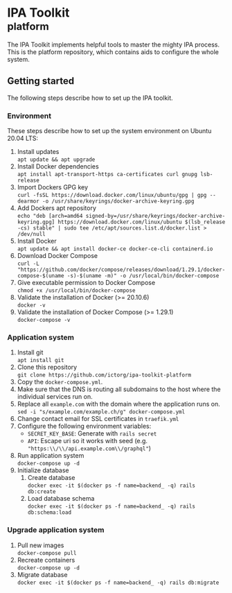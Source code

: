 # IPA Toolkit <br> <small>platform</small>

The IPA Toolkit implements helpful tools to master the mighty IPA process. This is the platform repository, which contains aids to configure the whole system.

## Getting started
The following steps describe how to set up the IPA toolkit.

### Environment
These steps describe how to set up the system environment on Ubuntu 20.04 LTS:

1. Install updates <br> `apt update && apt upgrade`
1. Install Docker dependencies <br> `apt install apt-transport-https ca-certificates curl gnupg lsb-release`
1. Import Dockers GPG key <br> `curl -fsSL https://download.docker.com/linux/ubuntu/gpg | gpg --dearmor -o /usr/share/keyrings/docker-archive-keyring.gpg`
1. Add Dockers apt repository <br> `echo "deb [arch=amd64 signed-by=/usr/share/keyrings/docker-archive-keyring.gpg] https://download.docker.com/linux/ubuntu $(lsb_release -cs) stable" | sudo tee /etc/apt/sources.list.d/docker.list > /dev/null`
1. Install Docker <br> `apt update && apt install docker-ce docker-ce-cli containerd.io`
1. Download Docker Compose <br> `curl -L "https://github.com/docker/compose/releases/download/1.29.1/docker-compose-$(uname -s)-$(uname -m)" -o /usr/local/bin/docker-compose`
1. Give executable permission to Docker Compose <br> `chmod +x /usr/local/bin/docker-compose`
1. Validate the installation of Docker (>= 20.10.6) <br> `docker -v`
1. Validate the installation of Docker Compose (>= 1.29.1) <br> `docker-compose -v`

### Application system
1. Install git <br> `apt install git`
1. Clone this repository <br> `git clone https://github.com/ictorg/ipa-toolkit-platform`
1. Copy the `docker-compose.yml`.
1. Make sure that the DNS is routing all subdomains to the host where the individual services run on.
1. Replace all `example.com` with the domain where the application runs on. <br> `sed -i "s/example.com/example.ch/g" docker-compose.yml`
1. Change contact email for SSL certificates in `traefik.yml`
1. Configure the following environment variables:
   - `SECRET_KEY_BASE`: Generate with `rails secret`
   - `API`: Escape uri so it works with seed (e.g. `"https:\\/\\/api.example.com\\/graphql"`)
1. Run application system <br> `docker-compose up -d`
1. Initialize database
   1. Create database <br> `docker exec -it $(docker ps -f name=backend_ -q) rails db:create`
   1. Load database schema <br> `docker exec -it $(docker ps -f name=backend_ -q) rails db:schema:load`

### Upgrade application system
1. Pull new images <br> `docker-compose pull`
1. Recreate containers <br> `docker-compose up -d`
1. Migrate database <br> `docker exec -it $(docker ps -f name=backend_ -q) rails db:migrate`